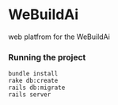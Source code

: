 # WeBuildAi
web platfrom for the WeBuildAi

### Running the project
```
bundle install
rake db:create
rails db:migrate
rails server
```

